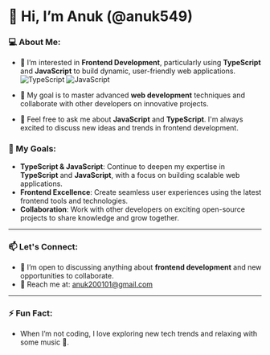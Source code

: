 # 👋 Hi, I’m Anuk (@anuk549)

### 💻 About Me:
- 🌱 I’m interested in **Frontend Development**, particularly using **TypeScript** and **JavaScript** to build dynamic, user-friendly web applications. ![TypeScript](https://img.shields.io/badge/TypeScript-007ACC?style=for-the-badge&logo=typescript&logoColor=white) ![JavaScript](https://img.shields.io/badge/JavaScript-F7DF1E?style=for-the-badge&logo=javascript&logoColor=black)

- 🎯 My goal is to master advanced **web development** techniques and collaborate with other developers on innovative projects.
- 💬 Feel free to ask me about **JavaScript** and **TypeScript**. I'm always excited to discuss new ideas and trends in frontend development.

### 🎯 My Goals:
- **TypeScript & JavaScript**: Continue to deepen my expertise in **TypeScript** and **JavaScript**, with a focus on building scalable web applications.
- **Frontend Excellence**: Create seamless user experiences using the latest frontend tools and technologies.
- **Collaboration**: Work with other developers on exciting open-source projects to share knowledge and grow together.

---

### 📫 Let's Connect:
- 💬 I’m open to discussing anything about **frontend development** and new opportunities to collaborate.
- 📧 Reach me at: anuk200101@gmail.com

---

### ⚡ Fun Fact:
- When I’m not coding, I love exploring new tech trends and relaxing with some music 🎵.

